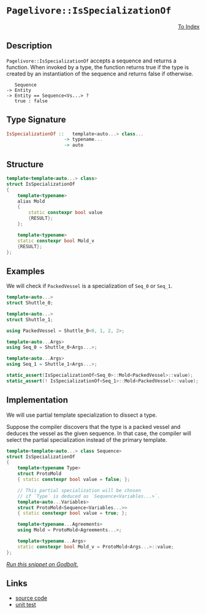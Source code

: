 <!-- Copyright 2024 Feng Mofan
SPDX-License-Identifier: Apache-2.0 -->

# `Pagelivore::IsSpecializationOf`

<p style='text-align: right;'><a href="../../../facilities/metafunctions.md#pagelivore-is-specialization-of">To Index</a></p>

## Description

`Pagelivore::IsSpecializationOf` accepts a sequence and returns a function.
When invoked by a type, the function returns true if the type is created by an instantiation of the sequence and returns false if otherwise.

<pre><code>   Sequence
-> Entity
-> Entity == Sequence&lt;Vs...&gt; ?
   true : false</code></pre>

## Type Signature

```Haskell
IsSpecializationOf ::   template<auto...> class...
                     -> typename...
                     -> auto 
```

## Structure

```C++
template<template<auto...> class>
struct IsSpecializationOf
{
    template<typename>
    alias Mold
    {
        static constexpr bool value
        {RESULT};
    };

    template<typename>
    static constexpr bool Mold_v
    {RESULT};
};
```

## Examples

We will check if `PackedVessel` is a specialization of `Seq_0` or `Seq_1`.

```C++
template<auto...>
struct Shuttle_0;

template<auto...>
struct Shuttle_1;

using PackedVessel = Shuttle_0<0, 1, 2, 2>;

template<auto...Args>
using Seq_0 = Shuttle_0<Args...>;

template<auto...Args>
using Seq_1 = Shuttle_1<Args...>;

static_assert(IsSpecializationOf<Seq_0>::Mold<PackedVessel>::value);
static_assert(! IsSpecializationOf<Seq_1>::Mold<PackedVessel>::value);
```

## Implementation

We will use partial template specialization to dissect a type.

Suppose the compiler discovers that the type is a packed vessel and deduces the vessel as the given sequence. In that case, the compiler will select the partial specialization instead of the primary template.

```C++
template<template<auto...> class Sequence>
struct IsSpecializationOf
{
    template<typename Type>
    struct ProtoMold
    { static constexpr bool value = false; };

    // This partial specialization will be chosen
    // if `Type` is deduced as `Sequence<Variables...>`.
    template<auto...Variables>
    struct ProtoMold<Sequence<Variables...>>
    { static constexpr bool value = true; };

    template<typename...Agreements>
    using Mold = ProtoMold<Agreements...>;

    template<typename...Args>
    static constexpr bool Mold_v = ProtoMold<Args...>::value;
};
```

[*Run this snippet on Godbolt.*](https://godbolt.org/#z:OYLghAFBqd5QCxAYwPYBMCmBRdBLAF1QCcAaPECAMzwBtMA7AQwFtMQByARg9KtQYEAysib0QXACx8BBAKoBnTAAUAHpwAMvAFYTStJg1DIApACYAQuYukl9ZATwDKjdAGFUtAK4sGIAOxcpK4AMngMmAByPgBGmMQgkhqkAA6oCoRODB7evnppGY4CYRHRLHEJZgCstpj2RQxCBEzEBDk%2BfoG19VlNLQQlUbHxickKza3teUHj/YNlFSDVAJS2qF7EyOwcBJgsKQa7JgDMbrv7h5gnbkxeRAB0jyfYANTIBgoKL0KYAI5ejC2zxMGgAguNiF4HC8AJIKIQpTDIPBiPAALyYDQA8lQQaCTP4rGCXiSXucDpirqcCABPRHMNgvAAqdKp2DxpJeEKhBBeymIqCIAFlPOgOaSCRYuc1HMg3gJxphVCliC8YqhPC8AG5iAEvE4AEReVDEShOUoJBvNePFJIA9HbmQg8F8Uv0UbQuYjkaiMQ0XgB3OieuJvBDpRi2l4Ol54Kj6gBsGhZiJMSdjXyw6ChmHQLyYXzTGh%2B/0BVLcADUWiiYvQFI97sCk43iaTyZdrrcHo8q8Qa3Xga2SdzofzBagRbQxacSwCGEDTr3%2B5h609juz11HJdLMXg5WgGIrlar1Zqdd5MPrjkaCJCqRb/FbjkT8UOyXsKUdqayGZgG6DgGITA9kYAgFEHUFOS8DIjBeSc80NPkBWFUVrgAoCQMEVdG03Z8bTfdtKWuWl6VYP9HlBYhgHAzc31mWV5UPXZjzVDVPXggB9LUryNMcUKnNCqOw54QBAc8AWtMFLUk19QTtAAqRSlOUlS7TxBSlOZFcwJeZS1LBDSVKMxT9NkwivxuO5UAbCCR15IQEDuAh6A4jQZLxczyy7ay13ZME7O%2BRyCGczAOK4dywWg8JgD5JhkAAa1zCsVzsHjAqcly3NOZIXiCF4zFIfLgTwqSwU8zsrP/ISIKi2CS1ctKHIy0KsrcSjqJs3CXw8j8O1ObyquomqYJi%2BquEaoKQrCwSOt8iLwRlPcOILJRWggOEESRD10V3AQcWueqsuwUT4OuZQ4sS9Bks%2BOoRLE3VMGWGT6KWlb4gICAwDAWF4W9ba/SyfaZz%2Bab1xO1DTnOhKkpS26wfui8nufDhVloTgql4PwOC0UhUE4NxrGsLl1k2S9zGOHhSAITQUdWeKQCqSR7g0SQuH8Y4NCqDQzATBMzAADn5/ROEkXgWAkDRkixnG8Y4XgFBAZJqexlHSDgWAYEQEB1gIFI7nISg0H2Oh4kiMjOFUfmEwAWgTSQXmAZA5Ske4zF4XNCBIPB0D0fhBBEMR2CkGRBEUFR1BV0hdCCANiCYFJOB4VH0cxmncc4LE7j13lUHjS2bbth2ndypmzBeCAPGN%2BhVXJrhll4ZWtFWCAkCNlITbICgIDbjuQGAKQCpoWhdmIBWIBiNOYnCFoaUT3gp%2BYYgaSxGJtCRZXKaNthBCxBhaFnyOsBiLxgBuWhaAV7heCwFhDGAcRD7wICHDwLUVzTpUkTubZKfCXY0cjrQPAMQ45Lw8FgNOt48DiyvqQN%2BxB1RKANHsO%2BQCjA01WFQAw1EKx4EwAGLE9I54h2EKIcQwc/byCUGoNO0d9B3xQITSw%2BhgEK0gKsVAKQGiX2tuMacBpTCWGsGYGW8C%2BxYDYRAVYdh15ZBcAwdwngOh6FCOEIY5QRhBAKJkAQUw/BaPSDohg8xhgJBmHUWRAg%2BiTCUdMboljGgTAGGohYmjbBOL0XoWYrQTEaLMdIkmWwJDJw4BjUg0teCyxePnW29tHbO1LuXXAnsa5mApvXKmGDVgIEwEwLACQpGkHppIY49wACcxx/BJEkGYSQSZOYJjKcLDgotSDiwpvcBMXAEz8zKfzbpjMuBVAqQmcJadZby0VpklWzdNYt21lnfWXce7VzNmwTgLQWBan8NbJgbwDCwS4GU%2B4XBmbu3wEQcRvtZAB3IdIShYcaGR10AVWO8c54hLCRE9OHBM66zuC8XO%2BZiBbJ2Xs94d9crHNORoculd27V31GkswGTG6q3mSs%2BIBtu6oCriMTZ2zrYQqMEcrgyQh4jzHhPSOC8Z7ENpUvFea8HDEK3qBXe%2B805HxPmfC%2BxCb6oO2DjfAz9HBv0vjjT%2ByBv7EL/nUNOQCQEz3AUKhufYYGU3gYgzAyDb5GDQaAGZfBsEKFwfgwhjBiGUNuUHe5shHkRxxi8%2Bh6DBFWGYYqyRHCuFZB4Xww0brhGiPiOI9%2B7D7Ev2cBAVwnigiqNKKY/IhiGixtSMmrIvjFjmJ6FYjxtj9ERoaNY5xCa/FeLzbkAt3iS3qKzQEjYQS67NK%2BeMzgwLQW7P2ZCo5JzmZJIuSQJF6SG5ZNIDkvJIxCkANae045LN/DDP8OzGpdTWZjMjhM2wUy0WzPgPMnW2dsWYuIGs7YmzC4sAUFqOUWoe2XHGOclJ3trn%2BzIbakhDraEgGOKQN5Ccr6fNThujOiyc7xnPfbS917tR3spOMOFuKEXxCHccVFGC1at0Qx3I9WHq5iWQCkFIXEjkcXvQQZaIK7Z8DoJSyg1KcYMoPpTRjTL16stxdvAgHKD7CswMfU%2BYg%2BWwIFfq1VpARWyPFR/VQX9diysEPKwBwDQE0hVZA9VxCtURl1ag6K6GsFMBwXgghRDYHWrfRIO1odqGOp0N%2Bl1xgmE2E9fAb13DOB2j4YwoRlgRGRLEd7MNhSZGRr8NGhRqb421rcdolN%2Bak2FAzS4xN2aHHFtTSFotTjM1uOrRl7LyWy1NoUIEoOgH10yzbRBl4UGb2wd2PBiAyTLlDrriOmZ2Tcn5MoCEmdSxjnHGOFULmrNJaDf8D0irkTOCTKVqO4pVRylVH5jzMpkgyns0qVwH9ADjhAcq3LaZTcQluymz89rx24HxAyM4SQQA%3D%3D%3D)

## Links

- [source code](../../../../conceptrodon/pagelivore/is_specialization_of.hpp)
- [unit test](../../../../tests/unit/metafunctions/pagelivore/is_specialization_of.test.hpp)
